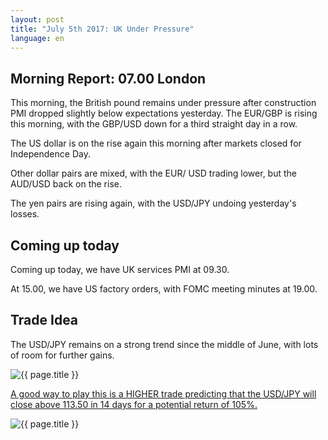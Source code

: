 ```yaml
---
layout: post
title: "July 5th 2017: UK Under Pressure"
language: en
---
```

## Morning Report: 07.00 London

This morning, the British pound remains under pressure after construction PMI dropped slightly below expectations yesterday. The EUR/GBP is rising this morning, with the GBP/USD down for a third straight day in a row. 

The US dollar is on the rise again this morning after markets closed for Independence Day. 

Other dollar pairs are mixed, with the EUR/ USD trading lower, but the AUD/USD back on the rise. 

The yen pairs are rising again, with the USD/JPY undoing yesterday's losses. 

## Coming up today

Coming up today, we have UK services PMI at 09.30. 

At 15.00, we have US factory orders, with FOMC meeting minutes at 19.00. 

## Trade Idea

The USD/JPY remains on a strong trend since the middle of June, with lots of room for further gains. 

<img class="post-image" src="{{ site.url }}/images/2017-07-05_06-47-26.jpg" alt="{{ page.title }}" title="{{ page.title }}">

<a href="%LINK%%?currency=GBP&market=forex&underlying=frxUSDJPY&formname=higherlower&duration_amount=14&duration_units=d&amount=10&amount_type=payout&expiry_type=duration&barrier=113.50" target="_blank">A good way to play this is a HIGHER trade predicting that the USD/JPY will close above 113.50 in 14 days for a potential return of 105%.</a>

<img class="post-image" src="{{ site.url }}/images/2017-07-05_06-49-17.jpg" alt="{{ page.title }}" title="{{ page.title }}">